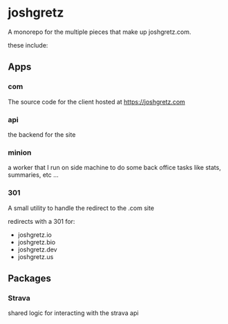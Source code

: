 # joshgretz

A monorepo for the multiple pieces that make up joshgretz.com.

these include:

## Apps

### com

The source code for the client hosted at https://joshgretz.com

### api

the backend for the site

### minion

a worker that I run on side machine to do some back office tasks like stats, summaries, etc ...

### 301

A small utility to handle the redirect to the .com site

redirects with a 301 for:

- joshgretz.io
- joshgretz.bio
- joshgretz.dev
- joshgretz.us

## Packages

### Strava

shared logic for interacting with the strava api
